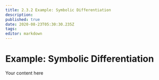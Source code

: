 ```yaml
---
title: 2.3.2 Example: Symbolic Differentiation
description: 
published: true
date: 2020-08-23T05:30:30.235Z
tags: 
editor: markdown
---
```


# Example: Symbolic Differentiation
Your content here